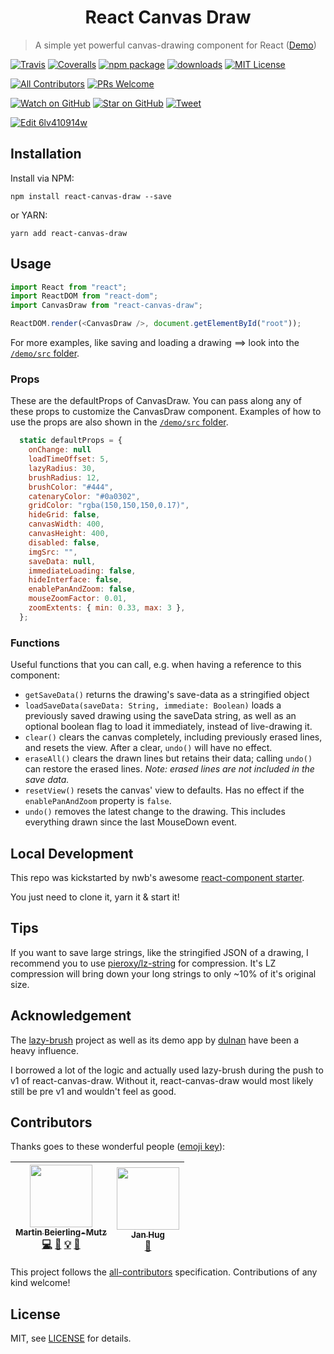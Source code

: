 <div align="center">
<h1>React Canvas Draw</h1>
</div>

> A simple yet powerful canvas-drawing component for React ([Demo](https://embiem.github.io/react-canvas-draw/))

[![Travis][build-badge]][build] [![Coveralls][coveralls-badge]][coveralls] [![npm package][npm-badge]][npm] [![downloads][downloads-badge]][npmtrends] [![MIT License][license-badge]][license]

[![All Contributors](https://img.shields.io/badge/all_contributors-2-orange.svg?style=flat-square)](#contributors) [![PRs Welcome][prs-badge]][prs]

[![Watch on GitHub][github-watch-badge]][github-watch] [![Star on GitHub][github-star-badge]][github-star] [![Tweet][twitter-badge]][twitter]

[![Edit 6lv410914w](https://codesandbox.io/static/img/play-codesandbox.svg)](https://codesandbox.io/s/6lv410914w)

## Installation

Install via NPM:

```
npm install react-canvas-draw --save
```

or YARN:

```
yarn add react-canvas-draw
```

## Usage

```javascript
import React from "react";
import ReactDOM from "react-dom";
import CanvasDraw from "react-canvas-draw";

ReactDOM.render(<CanvasDraw />, document.getElementById("root"));
```

For more examples, like saving and loading a drawing ==> look into the [`/demo/src` folder](https://github.com/embiem/react-canvas-draw/tree/master/demo/src).

### Props

These are the defaultProps of CanvasDraw. You can pass along any of these props to customize the CanvasDraw component. Examples of how to use the props are also shown in the [`/demo/src` folder](https://github.com/embiem/react-canvas-draw/tree/master/demo/src).

```javascript
  static defaultProps = {
    onChange: null
    loadTimeOffset: 5,
    lazyRadius: 30,
    brushRadius: 12,
    brushColor: "#444",
    catenaryColor: "#0a0302",
    gridColor: "rgba(150,150,150,0.17)",
    hideGrid: false,
    canvasWidth: 400,
    canvasHeight: 400,
    disabled: false,
    imgSrc: "",
    saveData: null,
    immediateLoading: false,
    hideInterface: false,
    enablePanAndZoom: false,
    mouseZoomFactor: 0.01,
    zoomExtents: { min: 0.33, max: 3 },
  };
```

### Functions

Useful functions that you can call, e.g. when having a reference to this component:

- `getSaveData()` returns the drawing's save-data as a stringified object
- `loadSaveData(saveData: String, immediate: Boolean)` loads a previously saved drawing using the saveData string, as well as an optional boolean flag to load it immediately, instead of live-drawing it.
- `clear()` clears the canvas completely, including previously erased lines, and resets the view. After a clear, `undo()` will have no effect.
- `eraseAll()` clears the drawn lines but retains their data; calling `undo()` can restore the erased lines. *Note: erased lines are not included in the save data.*
- `resetView()` resets the canvas' view to defaults. Has no effect if the `enablePanAndZoom` property is `false`.
- `undo()` removes the latest change to the drawing. This includes everything drawn since the last MouseDown event.

## Local Development

This repo was kickstarted by nwb's awesome [react-component starter](https://github.com/insin/nwb/blob/master/docs/guides/ReactComponents.md#developing-react-components-and-libraries-with-nwb).

You just need to clone it, yarn it & start it!

## Tips

If you want to save large strings, like the stringified JSON of a drawing, I recommend you to use [pieroxy/lz-string](https://github.com/pieroxy/lz-string) for compression. It's LZ compression will bring down your long strings to only ~10% of it's original size.

## Acknowledgement

The [lazy-brush](https://github.com/dulnan/lazy-brush) project as well as its demo app by [dulnan](https://github.com/dulnan) have been a heavy influence.

I borrowed a lot of the logic and actually used lazy-brush during the push to v1 of react-canvas-draw. Without it, react-canvas-draw would most likely still be pre v1 and wouldn't feel as good.

## Contributors

Thanks goes to these wonderful people ([emoji key](https://github.com/kentcdodds/all-contributors#emoji-key)):

<!-- ALL-CONTRIBUTORS-LIST:START - Do not remove or modify this section -->
<!-- prettier-ignore -->
| [<img src="https://avatars3.githubusercontent.com/u/3866457?v=4" width="100px;"/><br /><sub><b>Martin Beierling-Mutz</b></sub>](https://embiem.me)<br />[💻](https://github.com/embiem/react-canvas-draw/commits?author=embiem "Code") [📖](https://github.com/embiem/react-canvas-draw/commits?author=embiem "Documentation") [💡](#example-embiem "Examples") [🤔](#ideas-embiem "Ideas, Planning, & Feedback") | [<img src="https://avatars0.githubusercontent.com/u/4155003?v=4" width="100px;"/><br /><sub><b>Jan Hug</b></sub>](http://www.janhug.info)<br />[🤔](#ideas-dulnan "Ideas, Planning, & Feedback") |
| :---: | :---: |

<!-- ALL-CONTRIBUTORS-LIST:END -->

This project follows the [all-contributors](https://github.com/kentcdodds/all-contributors) specification. Contributions of any kind welcome!

## License

MIT, see [LICENSE](https://github.com/embiem/react-canvas-draw/blob/master/LICENSE) for details.

[build-badge]: https://img.shields.io/travis/embiem/react-canvas-draw/master.png?style=flat-square
[build]: https://travis-ci.org/embiem/react-canvas-draw
[npm-badge]: https://img.shields.io/npm/v/react-canvas-draw.png?style=flat-square
[npm]: https://www.npmjs.org/package/react-canvas-draw
[coveralls-badge]: https://img.shields.io/coveralls/embiem/react-canvas-draw/master.png?style=flat-square
[coveralls]: https://coveralls.io/github/embiem/react-canvas-draw
[npm]: https://www.npmjs.com/
[node]: https://nodejs.org
[downloads-badge]: https://img.shields.io/npm/dm/react-canvas-draw.svg?style=flat-square
[npmtrends]: http://www.npmtrends.com/react-canvas-draw
[license-badge]: https://img.shields.io/npm/l/react-canvas-draw.svg?style=flat-square
[license]: https://github.com/embiem/react-canvas-draw/blob/master/LICENSE
[prs-badge]: https://img.shields.io/badge/PRs-welcome-brightgreen.svg?style=flat-square
[prs]: http://makeapullrequest.com
[github-watch-badge]: https://img.shields.io/github/watchers/embiem/react-canvas-draw.svg?style=social
[github-watch]: https://github.com/embiem/react-canvas-draw/watchers
[github-star-badge]: https://img.shields.io/github/stars/embiem/react-canvas-draw.svg?style=social
[github-star]: https://github.com/embiem/react-canvas-draw/stargazers
[twitter]: https://twitter.com/intent/tweet?text=Check%20out%20react-canvas-draw%20by%20%40em_bi_em%20https%3A%2F%2Fgithub.com%2Fembiem%2Freact-canvas-draw%20%F0%9F%91%8D
[twitter-badge]: https://img.shields.io/twitter/url/https/github.com/embiem/react-canvas-draw.svg?style=social

